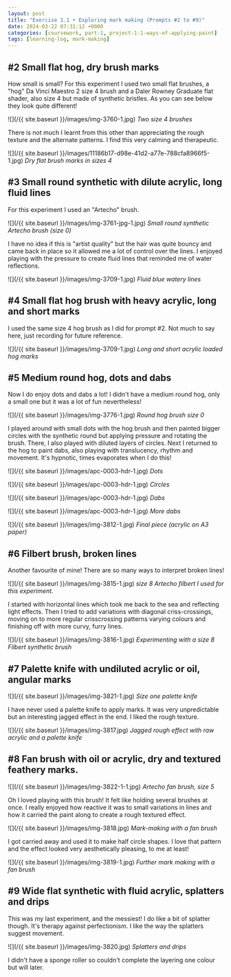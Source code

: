 ```yaml
---
layout: post
title: "Exercise 1.1 • Exploring mark making (Prompts #2 to #9)"
date: 2024-03-22 07:31:12 +0000
categories: [coursework, part-1, project-1-1-ways-of-applying-paint]
tags: [learning-log, mark-making]
---
```


## #2 Small flat hog, dry brush marks
<!-- /wp:heading --><!-- wp:paragraph -->

How small is small? For this experiment I used two small flat brushes, a "hog" Da Vinci Maestro 2 size 4 brush and a Daler Rowney Graduate flat shader, also size 4 but made of synthetic bristles. As you can see below they look quite different!

<!-- /wp:paragraph --><!-- wp:image {"id":387,"sizeSlug":"large"} -->
![](/{{ site.baseurl }}/images/img-3760-1.jpg)
_Two size 4 brushes_
<!-- /wp:image --><!-- wp:paragraph -->

There is not much I learnt from this other than appreciating the rough texture and the alternate patterns. I find this very calming and therapeutic.

<!-- /wp:paragraph --><!-- wp:image {"id":398,"sizeSlug":"large"} -->
![](/{{ site.baseurl }}/images/11186b17-d98e-41d2-a77e-788cfa8966f5-1.jpg)
_Dry flat brush marks in sizes 4_
<!-- /wp:image --><!-- wp:heading -->
## #3 Small round synthetic with dilute acrylic, long fluid lines
<!-- /wp:heading --><!-- wp:paragraph -->

For this experiment I used an "Artecho" brush.

<!-- /wp:paragraph --><!-- wp:image {"id":389,"sizeSlug":"large"} -->
![](/{{ site.baseurl }}/images/img-3761-jpg-1.jpg)
_Small round synthetic Artecho brush (size 0)_
<!-- /wp:image --><!-- wp:paragraph -->

I have no idea if this is "artist quality" but the hair was quite bouncy and came back in place so it allowed me a lot of control over the lines. I enjoyed playing with the pressure to create fluid lines that reminded me of water reflections.

<!-- /wp:paragraph --><!-- wp:image {"id":390,"sizeSlug":"large"} -->
![](/{{ site.baseurl }}/images/img-3709-1.jpg)
_Fluid blue watery lines_
<!-- /wp:image --><!-- wp:heading -->
## #4 Small flat hog brush with heavy acrylic, long and short marks
<!-- /wp:heading --><!-- wp:paragraph -->

I used the same size 4 hog brush as I did for prompt #2. Not much to say here, just recording for future reference.

<!-- /wp:paragraph --><!-- wp:image {"id":396,"sizeSlug":"large"} -->
![](/{{ site.baseurl }}/images/img-3709-1.jpg)
_Long and short acrylic loaded hog marks_
<!-- /wp:image --><!-- wp:heading -->
## #5 Medium round hog, dots and dabs
<!-- /wp:heading --><!-- wp:paragraph -->

Now I do enjoy dots and dabs a lot! I didn't have a medium round hog, only a small one but it was a lot of fun nevertheless!

<!-- /wp:paragraph --><!-- wp:image {"id":405,"sizeSlug":"large"} -->
![](/{{ site.baseurl }}/images/img-3776-1.jpg)
_Round hog brush size 0_
<!-- /wp:image --><!-- wp:paragraph -->

I played around with small dots with the hog brush and then painted bigger circles with the synthetic round but applying pressure and rotating the brush. There, I also played with diluted layers of circles. Next I returned to the hog to paint dabs, also playing with translucency, rhythm and movement. It's hypnotic, times evaporates when I do this!

<!-- /wp:paragraph --><!-- wp:gallery {"linkTo":"none"} -->
<!-- wp:image {"id":400} -->
![](/{{ site.baseurl }}/images/apc-0003-hdr-1.jpg)
_Dots_
<!-- /wp:image --><!-- wp:image {"id":403} -->
![](/{{ site.baseurl }}/images/apc-0003-hdr-1.jpg)
_Circles_
<!-- /wp:image --><!-- wp:image {"id":402} -->
![](/{{ site.baseurl }}/images/apc-0003-hdr-1.jpg)
_Dabs_
<!-- /wp:image --><!-- wp:image {"id":401} -->
![](/{{ site.baseurl }}/images/apc-0003-hdr-1.jpg)
_More dabs_
<!-- /wp:image -->
<!-- /wp:gallery --><!-- wp:image {"id":409,"sizeSlug":"large"} -->
![](/{{ site.baseurl }}/images/img-3812-1.jpg)
_Final piece (acrylic on A3 paper)_
<!-- /wp:image --><!-- wp:heading -->
## #6 Filbert brush, broken lines
<!-- /wp:heading --><!-- wp:paragraph -->

Another favourite of mine! There are so many ways to interpret broken lines!

<!-- /wp:paragraph --><!-- wp:image {"id":412,"sizeSlug":"large"} -->
![](/{{ site.baseurl }}/images/img-3815-1.jpg)
_size 8 Artecho filbert I used for this experiment._
<!-- /wp:image --><!-- wp:paragraph -->

I started with horizontal lines which took me back to the sea and reflecting light effects. Then I tried to add variations with diagonal criss-crossings, moving on to more regular crisscrossing patterns varying colours and finishing off with more curvy, furry lines.

<!-- /wp:paragraph --><!-- wp:image {"id":411,"sizeSlug":"large"} -->
![](/{{ site.baseurl }}/images/img-3816-1.jpg)
_Experimenting with a size 8 Filbert synthetic brush_
<!-- /wp:image --><!-- wp:heading -->
## #7 Palette knife with undiluted acrylic or oil, angular marks
<!-- /wp:heading --><!-- wp:image {"id":414,"sizeSlug":"large"} -->
![](/{{ site.baseurl }}/images/img-3821-1.jpg)
_Size one palette knife_
<!-- /wp:image --><!-- wp:paragraph -->

I have never used a palette knife to apply marks. It was very unpredictable but an interesting jagged effect in the end. I liked the rough texture.

<!-- /wp:paragraph --><!-- wp:image {"id":415,"sizeSlug":"large"} -->
![](/{{ site.baseurl }}/images/img-3817.jpg)
_Jagged rough effect with raw acrylic and a palette knife_
<!-- /wp:image --><!-- wp:heading -->
## #8 Fan brush with oil or acrylic, dry and textured feathery marks.
<!-- /wp:heading --><!-- wp:image {"id":417,"sizeSlug":"large"} -->
![](/{{ site.baseurl }}/images/img-3822-1-1.jpg)
_Artecho fan brush, size 5_
<!-- /wp:image --><!-- wp:paragraph -->

Oh I loved playing with this brush! It felt like holding several brushes at once. I really enjoyed how reactive it was to small variations in lines and how it carried the paint along to create a rough textured effect.

<!-- /wp:paragraph --><!-- wp:image {"id":418,"sizeSlug":"large"} -->
![](/{{ site.baseurl }}/images/img-3818.jpg)
_Mark-making with a fan brush_
<!-- /wp:image --><!-- wp:paragraph -->

I got carried away and used it to make half circle shapes. I love that pattern and the effect looked very aesthetically pleasing, to me at least!

<!-- /wp:paragraph --><!-- wp:image {"id":419,"sizeSlug":"large"} -->
![](/{{ site.baseurl }}/images/img-3819-1.jpg)
_Further mark making with a fan brush_
<!-- /wp:image --><!-- wp:heading -->
## #9 Wide flat synthetic with fluid acrylic, splatters and drips
<!-- /wp:heading --><!-- wp:paragraph -->

This was my last experiment, and the messiest! I do like a bit of splatter though. It's therapy against perfectionism. I like the way the splatters suggest movement.

<!-- /wp:paragraph --><!-- wp:image {"id":420,"sizeSlug":"large"} -->
![](/{{ site.baseurl }}/images/img-3820.jpg)
_Splatters and drips_
<!-- /wp:image --><!-- wp:paragraph -->

I didn't have a sponge roller so couldn't complete the layering one colour but will later.

<!-- /wp:paragraph -->